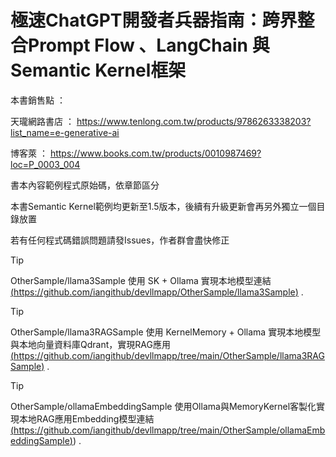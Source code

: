 # 極速ChatGPT開發者兵器指南：跨界整合Prompt Flow 、LangChain 與 Semantic Kernel框架
本書銷售點 ： 

天瓏網路書店 ： https://www.tenlong.com.tw/products/9786263338203?list_name=e-generative-ai

博客萊 ： https://www.books.com.tw/products/0010987469?loc=P_0003_004


書本內容範例程式原始碼，依章節區分

本書Semantic Kernel範例均更新至1.5版本，後續有升級更新會再另外獨立一個目錄放置

若有任何程式碼錯誤問題請發Issues，作者群會盡快修正


> [!TIP]
> OtherSample/llama3Sample 使用 SK + Ollama 實現本地模型連結 [(https://github.com/iangithub/devllmapp/OtherSample/llama3Sample)](https://github.com/iangithub/devllmapp/tree/main/OtherSample/llama3Sample) .


> [!TIP]
> OtherSample/llama3RAGSample 使用 KernelMemory + Ollama 實現本地模型與本地向量資料庫Qdrant，實現RAG應用 [(https://github.com/iangithub/devllmapp/tree/main/OtherSample/llama3RAGSample)](https://github.com/iangithub/devllmapp/tree/main/OtherSample/llama3RAGSample) .


> [!TIP]
> OtherSample/ollamaEmbeddingSample 使用Ollama與MemoryKernel客製化實現本地RAG應用Embedding模型連結  [(https://github.com/iangithub/devllmapp/tree/main/OtherSample/ollamaEmbeddingSample)](https://github.com/iangithub/devllmapp/tree/main/OtherSample/ollamaEmbeddingSample)) .
